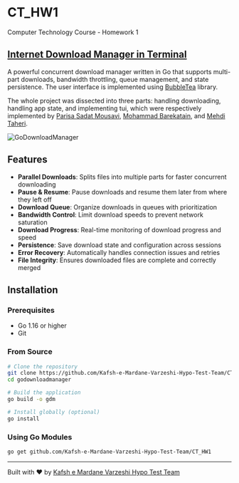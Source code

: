 # CT_HW1
Computer Technology Course - Homework 1

## [Internet Download Manager in Terminal](https://github.com/Kafsh-e-Mardane-Varzeshi-Hypo-Test-Team/CT_HW1)
A powerful concurrent download manager written in Go that supports multi-part downloads, bandwidth throttling, queue management, and state persistence. The user interface is implemented using [BubbleTea](https://github.com/charmbracelet/bubbletea) library.

The whole project was dissected into three parts: handling downloading, handling app state, and implementing tui, which were respectively implemented by [Parisa Sadat Mousavi](https://github.com/parisam83), [Mohammad Barekatain](https://github.com/mammedbrk), and [Mehdi Taheri](https://github.com/Mefi22).


![GoDownloadManager](https://github.com/Kafsh-e-Mardane-Varzeshi-Hypo-Test-Team/CT_HW1/DownloadsTab.png)

## Features

- **Parallel Downloads**: Splits files into multiple parts for faster concurrent downloading
- **Pause & Resume**: Pause downloads and resume them later from where they left off
- **Download Queue**: Organize downloads in queues with prioritization
- **Bandwidth Control**: Limit download speeds to prevent network saturation
- **Download Progress**: Real-time monitoring of download progress and speed
- **Persistence**: Save download state and configuration across sessions
- **Error Recovery**: Automatically handles connection issues and retries
- **File Integrity**: Ensures downloaded files are complete and correctly merged


## Installation

### Prerequisites

- Go 1.16 or higher
- Git

### From Source

```bash
# Clone the repository
git clone https://github.com/Kafsh-e-Mardane-Varzeshi-Hypo-Test-Team/CT_HW1.git
cd godownloadmanager

# Build the application
go build -o gdm

# Install globally (optional)
go install
```

### Using Go Modules

```bash
go get github.com/Kafsh-e-Mardane-Varzeshi-Hypo-Test-Team/CT_HW1
```

---

Built with ❤️ by [Kafsh e Mardane Varzeshi Hypo Test Team](https://github.com/Kafsh-e-Mardane-Varzeshi-Hypo-Test-Team)
